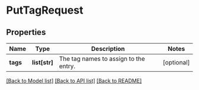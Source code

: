 # PutTagRequest

## Properties
Name | Type | Description | Notes
------------ | ------------- | ------------- | -------------
**tags** | **list[str]** | The tag names to assign to the entry. | [optional] 

[[Back to Model list]](../README.md#documentation-for-models) [[Back to API list]](../README.md#documentation-for-api-endpoints) [[Back to README]](../README.md)

